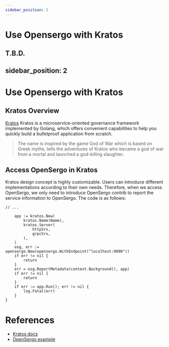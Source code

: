 ```yaml
---
sidebar_position: 2
---
```


# Use Opensergo with Kratos

T.B.D.
---
sidebar_position: 2
---

# Use Opensergo with Kratos

## Kratos Overview
[Kratos](github.com/go-kratos/kratos) Kratos is a microservice-oriented governance framework implemented by Golang, which offers convenient capabilities to help you quickly build a bulletproof application from scratch.

> The name is inspired by the game God of War which is based on Greek myths, tells the adventures of Kratos who became a god of war from a mortal and launched a god-killing slaughter.

## Access OpenSergo in Kratos

Kratos design concept is highly customizable. Users can introduce different implementations according to their own needs. Therefore, when we access OpenSergo, we only need to introduce OpenSergo contrib to report the service information to OpenSergo. The code is as follows:
```
// ...

	app := kratos.New(
		kratos.Name(Name),
		kratos.Server(
			httpSrv,
			grpcSrv,
		),
	)
	osg, err := opensergo.New(opensergo.WithEndpoint("localhost:9090"))
	if err != nil {
		return
	}
	err = osg.ReportMetadata(context.Background(), app)
	if err != nil {
		return
	}
	if err := app.Run(); err != nil {
		log.Fatal(err)
	}
}
```

# References
- [Kratos docs](https://go-kratos.dev/docs/)
- [OpenSergo example](https://github.com/go-kratos/examples/tree/main/opensergo)